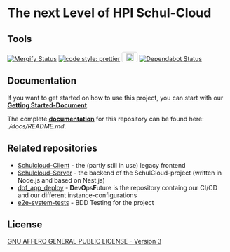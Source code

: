 # The next Level of HPI Schul-Cloud

## Tools

[![Mergify Status](https://gh.mergify.io/badges/hpi-schul-cloud/nuxt-client.png?style=cut)](https://mergify.io) [![code style: prettier](https://img.shields.io/badge/code_style-prettier-ff69b4.svg?style=flat)](https://github.com/prettier/prettier) <a href="https://lokalise.com/" ><img height="18px" src="https://lokalise.com/img/lokalise_logo_black.png" style="padding: 2px 8px; border: 1px solid lightgrey; border-radius: 4px;" alt="Lokalise Logo"></a> [![Dependabot Status](https://api.dependabot.com/badges/status?host=github&repo=hpi-schul-cloud/nuxt-client)](https://dependabot.com)

## Documentation

If you want to get started on how to use this project, you can start with our **[Getting Started-Document](./docs/0_GettingStarted.md)**.

The complete **[documentation](./docs/README.md)** for this repository can be found here: *./docs/README.md*.

## Related repositories

- [Schulcloud-Client](https://github.com/hpi-schul-cloud/schulcloud-client) - the (partly still in use) legacy frontend
- [Schulcloud-Server](https://github.com/hpi-schul-cloud/schulcloud-server) - the backend of the SchulCloud-project (written in Node.js and based on Nest.js)
- [dof_app_deploy](https://github.com/hpi-schul-cloud/dof_app_deploy) - **D**ev**O**ps**F**uture is the repository containg our CI/CD and our different instance-configurations
- [e2e-system-tests](https://github.com/hpi-schul-cloud/e2e-system-tests) - BDD Testing for the project

## License

[GNU AFFERO GENERAL PUBLIC LICENSE - Version 3](./LICENSE.md)
